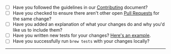 - [ ] Have you followed the guidelines in our [Contributing](https://github.com/Linuxbrew/brew/blob/master/CONTRIBUTING.md) document?
- [ ] Have you checked to ensure there aren't other open [Pull Requests](https://github.com/Linuxbrew/brew/pulls) for the same change?
- [ ] Have you added an explanation of what your changes do and why you'd like us to include them?
- [ ] Have you written new tests for your changes? [Here's an example](https://github.com/Homebrew/homebrew/pull/49031).
- [ ] Have you successfully run `brew tests` with your changes locally?

-----
